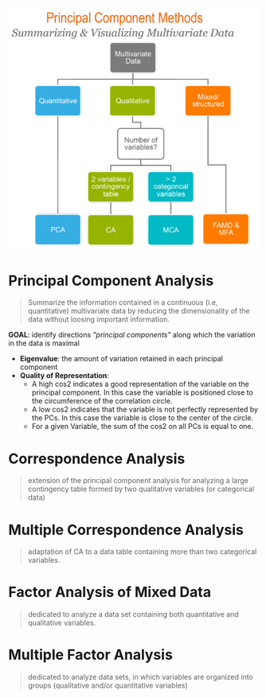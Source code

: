 <img src="Images/ComponentMethods.PNG" width="600">

# Principal Component Analysis
> Summarize the information contained in a continuous (i.e, quantitative) multivariate data by reducing the dimensionality of the data without loosing important information.

**GOAL**: identify directions _"principal components"_ along which the variation in the data is maximal
* **Eigenvalue**: the amount of variation retained in each principal component
* **Quality of Representation**:
  + A high cos2 indicates a good representation of the variable on the principal
component. In this case the variable is positioned close to the circumference
of the correlation circle.
  + A low cos2 indicates that the variable is not perfectly represented by the PCs. In this case the variable is close to the center of the circle.
  + For a given Variable, the sum of the cos2 on all PCs is equal to one.

# Correspondence Analysis
>  extension of the principal component analysis for analyzing a large contingency table formed by two qualitative
variables (or categorical data)

# Multiple Correspondence Analysis
> adaptation of CA to a data table containing more than two categorical variables.

# Factor Analysis of Mixed Data
> dedicated to analyze a data set containing both quantitative and qualitative variables.

# Multiple Factor Analysis
> dedicated to analyze data sets, in which variables are organized into groups (qualitative and/or quantitative variables)
